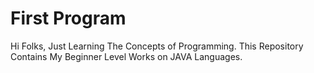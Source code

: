 # First Program
Hi Folks, Just Learning The Concepts of Programming. This Repository Contains My Beginner Level Works on JAVA Languages.
